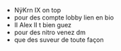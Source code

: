 - NÿKrn IX on top
- pour des compte lobby lien en bio
- II Alex II t bien guez
- pour des nitro venez dm
- que des suveur de toute façon
  

<!---
Uxeqa/Uxeqa is a ✨ special ✨ repository because its `README.md` (this file) appears on your GitHub profile.
You can click the Preview link to take a look at your changes.
--->
